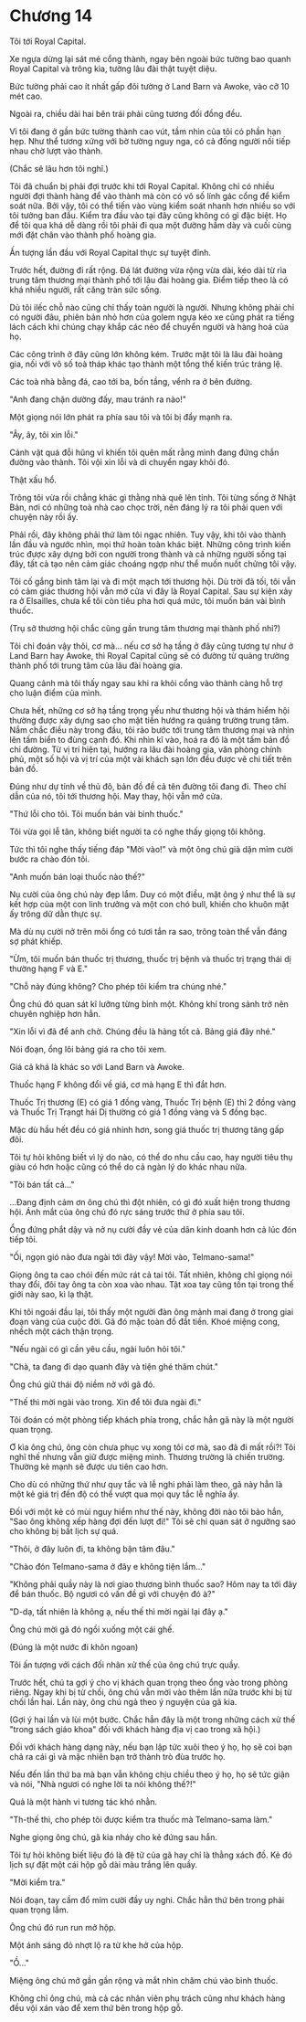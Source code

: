 # Chương 14

Tôi tới Royal Capital.

Xe ngựa dừng lại sát mé cổng thành, ngay bên ngoài bức tường bao quanh Royal Capital và trông kìa, tường lâu đài thật tuyệt diệu.

Bức tường phải cao ít nhất gấp đôi tường ở Land Barn và Awoke, vào cỡ 10 mét cao.

Ngoài ra, chiều dài hai bên trái phải cũng tương đối đồng đều.

Vì tôi đang ở gần bức tường thành cao vút, tầm nhìn của tôi có phần hạn hẹp. Như thể tương xứng với bờ tường nguy nga, có cả đống người nối tiếp nhau chờ lượt vào thành.

(Chắc sẽ lâu hơn tôi nghĩ.)

Tôi đã chuẩn bị phải đợi trước khi tới Royal Capital. Không chỉ có nhiều người đợi thành hàng để vào thành mà còn có vô số lính gác cổng để kiểm soát nữa. Bởi vậy, tôi có thể tiến vào vùng kiểm soát nhanh hơn nhiều so với tôi tưởng ban đầu. Kiểm tra đầu vào tại đây cũng không có gì đặc biệt. Họ để tôi qua khá dễ dàng rồi tôi phải đi qua một đường hầm dày và cuối cùng mới đặt chân vào thành phố hoàng gia.

Ấn tượng lần đầu với Royal Capital thực sự tuyệt đỉnh.

Trước hết, đường đi rất rộng. Đá lát đường vừa rộng vừa dài, kéo dài từ rìa trung tâm thương mại thành phố tới lâu đài hoàng gia. Điểm tiếp theo là có khá nhiều người, rất căng tràn sức sống.

Dù tôi ilếc chỗ nào cũng chỉ thấy toàn người là người. Nhưng không phải chỉ có người đâu, phiên bản nhỏ hơn của golem ngựa kéo xe cũng phát ra tiếng lách cách khi chúng chạy khắp các nẻo để chuyển người và hàng hoá của họ.

Các công trình ở đây cũng lớn không kém. Trước mặt tôi là lâu đài hoàng gia, nối với vô số toà tháp khác tạo thành một tổng thể kiến trúc tráng lệ.

Các toà nhà bằng đá, cao tới ba, bốn tầng, vểnh ra ở bên đường.

"Anh đang chặn dường đấy, mau tránh ra nào!"

Một giọng nói lớn phát ra phía sau tôi và tôi bị đẩy mạnh ra.

"Ây, ây, tôi xin lỗi."

Cảnh vật quá đỗi hũng vĩ khiến tôi quên mất rằng mình đang đứng chắn đường vào thành. Tôi vội xin lỗi và di chuyển ngay khỏi đó.

Thật xấu hổ.

Trông tôi vừa rồi chẳng khác gì thằng nhà quê lên tỉnh. Tôi từng sống ở Nhật Bản, nơi có những toà nhà cao chọc trời, nên đáng lý ra tôi phải quen với chuyện này rồi ấy.

Phải rồi, đây không phải thứ làm tôi ngạc nhiên. Tuy vậy, khi tôi vào thành lần đầu và ngước nhìn, mọi thứ hoàn toàn khác biệt. Những công trình kiến trúc được xây dựng bởi con người trong thành và cả những người sống tại đây, tất cả tạo nên cảm giác choáng ngợp như thể muốn nuốt chửng tôi vậy.

Tôi cố gắng bình tâm lại và đi một mạch tới thương hội. Dù trời đã tối, tôi vẫn có cảm giác thương hội vẫn mở cửa vì đây là Royal Capital. Sau sự kiện xảy ra ở Elsailles, chưa kể tôi còn tiêu pha hơi quá mức, tôi muốn bán vài bình thuốc.

(Trụ sở thương hội chắc cũng gần trung tâm thương mại thành phố nhỉ?)

Tôi chỉ đoán vậy thôi, cơ mà... nếu cơ sở hạ tầng ở đây cũng tương tự như ở Land Barn hay Awoke, thì Royal Capital cũng sẽ có đường từ quảng trường thành phố tới trung tâm của lâu đài hoàng gia.

Quang cảnh mà tôi thấy ngay sau khi ra khỏi cổng vào thành càng hỗ trợ cho luận điểm của mình.

Chưa hết, những cơ sở hạ tầng trọng yếu như thương hội và thám hiểm hội thường được xây dựng sao cho mặt tiền hướng ra quảng trường trung tâm. Nắm chắc điều này trong đầu, tôi rảo bước tới trung tâm thương mại và nhìn lên tấm biển to đùng cạnh đó. Khi nhìn kĩ vào, hoá ra đó là một tấm bản đồ chỉ đường. Từ vị trí hiện tại, hướng ra lâu đài hoàng gia, văn phòng chính phủ, một số hội và vị trí của một vài khách sạn lớn đều được vẽ chi tiết trên bản đồ.

Đúng như dự tính về thủ đô, bản đồ đề cả tên đường tôi đang đi. Theo chỉ dẫn của nó, tôi tới thương hội. May thay, hội vẫn mở cửa.

"Thứ lỗi cho tôi. Tôi muốn bán vài bình thuốc."

Tôi vừa gọi lễ tân, không biết người ta có nghe thấy giọng tôi không.

Tức thì tôi nghe thấy tiếng đáp "Mời vào!" và một ông chú già dặn mỉm cười bước ra chào đón tôi.

"Anh muốn bán loại thuốc nào thế?"

Nụ cười của ông chú này đẹp lắm. Duy có một điều, mặt ông ý như thể là sự kết hợp của một con linh trưởng và một con chó bull, khiến cho khuôn mặt ấy trông dữ dằn thực sự.

Mà dù nụ cười nở trên môi ổng có tươi tắn ra sao, trông toàn thể vẫn đáng sợ phát khiếp.

"Ừm, tôi muốn bán thuốc trị thương, thuốc trị bệnh và thuốc trị trạng thái dị thường hạng F và E."

"Chỗ này đúng không? Cho phép tôi kiểm tra chúng nhé."

Ông chú đó quan sát kĩ lưỡng từng bình một. Không khí trong sảnh trở nên chuyên nghiệp hơn hẳn.

"Xin lỗi vì đã để anh chờ. Chúng đều là hàng tốt cả. Bảng giá đây nhé."

Nói đoạn, ổng lôi bảng giá ra cho tôi xem.

Giá cả khá là khác so với Land Barn và Awoke.

Thuốc hạng F không đổi về giá, cơ mà hạng E thì đắt hơn.

Thuốc Trị thương (E) có giá 1 đồng vàng, Thuốc Trị bệnh (E) thì 2 đồng vàng và Thuốc Trị Trạngt hái Dị thường có giá 1 đồng vàng và 5 đồng bạc.

Mặc dù hầu hết đều có giá nhỉnh hơn, song giá thuốc trị thương tăng gấp đôi.

Tôi tự hỏi không biết vì lý do nào, có thể do nhu cầu cao, hay người tiêu thụ giàu có hơn hoặc cũng có thể do cả ngàn lý do khác nhau nữa.

"Tôi bán tất cả..."

...Đang định cảm ơn ông chú thì đột nhiên, có gì đó xuất hiện trong thương hội. Ánh mắt của ông chú đó rực sáng trước thứ ở phía sau tôi.

Ổng đứng phắt dậy và nở nụ cười đầy vẻ của dân kinh doanh hơn cả lúc đón tiếp tôi.

"Ối, ngọn gió nào đưa ngài tới đây vậy! Mời vào, Telmano-sama!"

Giọng ông ta cao chói đến mức rát cả tai tôi. Tất nhiên, không chỉ giọng nói thay đổi, đôi tay ông ta còn xoa vào nhau. Tật xoa tay cũng tồn tại trong thế giới này sao, kì lạ thật.

Khi tôi ngoái đầu lại, tôi thấy một người đàn ông mảnh mai đang ở trong giai đoạn vàng của cuộc đời. Gã đó mặc toàn đồ đắt tiền. Khoé miệng cong, nhếch một cách thận trọng.

"Nếu ngài có gì cần yêu cầu, ngài luôn hỏi tôi."

"Chà, ta đang đi dạo quanh đây và tiện ghé thăm chút."

Ông chú giữ thái độ niềm nở với gã đó.

"Thế thì mời ngài vào trong. Xin để tôi đưa ngài đi."

Tôi đoán có một phòng tiếp khách phía trong, chắc hẳn gã này là một người quan trọng.

Ơ kìa ông chú, ông còn chưa phục vụ xong tôi cơ mà, sao đã đi mất rồi?! Tôi nghĩ thế nhưng vẫn giữ được miệng mình. Thương trường là chiến trường. Thường kẻ mạnh sẽ được ưu tiên cao hơn.

Cho dù có những thứ như quy tắc và lễ nghi phải làm theo, gã này hẳn là một kẻ giá trị đến độ có thể vượt qua mọi quy tắc lễ nghĩa ấy.

Đối với một kẻ có mùi nguy hiểm như thế này, không đời nào tôi bảo hắn, "Sao ông không xếp hàng đợi đến lượt đi!" Tôi sẽ chỉ quan sát ở ngưỡng sao cho không bị bất lịch sự quá.

"Thôi, ở đây luôn đi, ta không bận tâm đâu."

"Chào đón Telmano-sama ở đây e không tiện lắm..."

"Không phải quầy này là nơi giao thương bình thuốc sao? Hôm nay ta tới đây để bán thuốc. Bộ ngươi có vấn đề gì với chuyện đó à?"

"D-dạ, tất nhiên là không ạ, nếu thế thì mời ngài lại đây ạ."

Ông chú mời gã đó ngồi xuống một cái ghế.

(Đúng là một nước đi khôn ngoan)

Tôi ấn tượng với cách đối nhân xử thế của ông chú trực quầy.

Trước hết, chú ta gợi ý cho vị khách quan trọng theo ổng vào trong phòng riêng. Ngay khi bị từ chối, ông chú vẫn mời vào thêm lần nữa trước khi bị từ chối lần hai. Lần này, ông chú ngả theo ý nguyện của gã kia.

(Gợi ý hai lần và lùi một bước. Chắc hẳn đây là một trong những cách xử thế "trong sách giáo khoa" đối với khách hàng địa vị cao trong xã hội.)

Đối với khách hàng dạng này, nếu bạn lập tức xuôi theo ý họ, họ sẽ coi bạn chả ra cái gì và mặc nhiên bạn trở thành trò đùa trước họ.

Nếu đến lần thứ ba mà bạn vẫn không chịu chiều theo ý họ, họ sẽ tức giận và nói, "Nhà ngươi có nghe lời ta nói không thế?!"

Quả là một hành vi tương tác khó nhằn.

"Th-thế thì, cho phép tôi được kiểm tra thuốc mà Telmano-sama làm."

Nghe giọng ông chú, gã kia nháy cho kẻ đứng sau hắn.

Tôi tự hỏi không biết liệu đó là đệ tử của gã hay chỉ là thằng xách đồ. Kẻ đó lịch sự đặt một cái hộp gỗ dài màu trắng lên quầy.

"Mời kiểm tra."

Nói đoạn, tay cầm đổ mỉm cười đầy uy nghi. Chắc hẳn thứ bên trong phải quan trọng lắm.

Ông chú đó run run mở hộp.

Một ánh sáng đỏ nhợt lộ ra từ khe hở của hộp.

"Ồ..."

Miệng ông chú mở gần gần rộng và mắt nhìn chăm chú vào bình thuốc.

Không chỉ ông chú, mà cả các nhân viên phụ trách cũng như khách hàng đều vội xán vào để xem thứ bên trong hộp gỗ.

